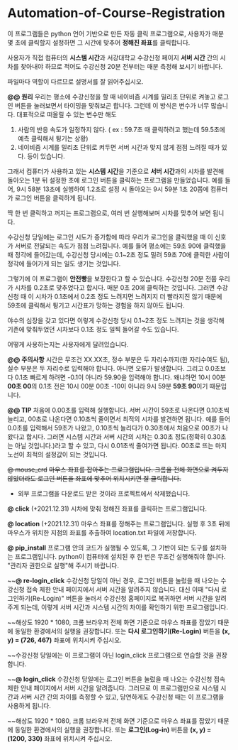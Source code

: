# Automation-of-Course-Registration

이 프로그램들은 python 언어 기반으로 만든 자동 클릭 프로그램으로,
사용자가 매분 몇 초에 클릭할지 설정하면 그 시간에 맞추어 **정해진 좌표**를 클릭합니다.

사용자가 직접 컴퓨터의 **시스템 시간**과 서강대학교 수강신청 페이지 **서버 시간** 간의 시차를 찾아내야 하므로
적어도 수강신청 20분 전부터는 매분 측정해 보시기 바랍니다.

파일마다 역할이 다르므로 설명서를 잘 읽어주십시오.

**@@ 원리**
우리는 평소에 수강신청을 할 때 네이비즘 시계를 밀리초 단위로 켜놓고 로그인 버튼을 눌러보면서 타이밍을 맞춰보곤 합니다.
그런데 이 방식은 변수가 너무 많습니다. 대표적으로 떠올릴 수 있는 변수만 해도
1. 사람의 반응 속도가 일정하지 않다. ( ex : 59.7초 때 클릭하려고 했는데 59.5초에 예측 클릭해서 튕기는 상황)
2. 네이비즘 시계를 밀리초 단위로 켜두면 서버 시간과 맞지 않게 점점 느려질 때가 있다.
등이 있습니다.

그래서 컴퓨터가 사용하고 있는 **시스템 시간**을 기준으로 **서버 시간**과의 시차를 발견해
돌아오는 1분 뒤 설정한 초에 로그인 버튼을 클릭하는 프로그램을 만들었습니다.
예를 들어, 9시 58분 13초에 실행하여 1.2초로 설정 시 돌아오는 9시 59분 1초 20쯤에 컴퓨터가 로그인 버튼을 클릭하게 됩니다.

딱 한 번 클릭하고 꺼지는 프로그램으로, 여러 번 실행해보며 시차를 맞추어 보면 됩니다.

수강신청 당일에는 로그인 시도가 증가함에 따라 우리가 로그인을 클릭했을 때 이 신호가 서버로 전달되는 속도가 점점 느려집니다.
예를 들어 평소에는 59초 90에 클릭했을 때 정각에 들어갔는데, 수강신청 당시에는 0.1~2초 정도 밀려 59초 70에 클릭한 사람이 정각에
들어가게 되는 일도 생기는 것입니다.

그렇기에 이 프로그램이 **안전빵**을 보장한다고 할 수 있습니다.
수강신청 20분 전쯤 우리가 시차를 0.2초로 맞추었다고 합시다. 매분 0초 20에 클릭하는 것입니다.
그러면 수강신청 때 이 시차가 0.1초에서 0.2초 정도 느려지면 느려지지 더 빨라지진 않기 때문에
59초에 클릭해서 튕기고 시간표가 망하는 경험을 하지 않아도 됩니다.

야수의 심장을 갖고 있다면 이렇게 수강신청 당시 0.1~2초 정도 느려지는 것을 생각해
기존에 맞춰두었던 시차보다 0.1초 정도 일찍 들어갈 수도 있습니다.

어떻게 사용하는지는 사용자에게 달려있습니다.

**@@ 주의사항**
시간은 무조건 XX.XX초, 정수 부분은 두 자리수까지(한 자리수여도 됨), 실수 부분은 두 자리수로 입력해야 합니다. 아니면 오류가 발생합니다.
그리고 0.0초보다 0.1초 빠르게 하려면 -0.1이 아니라 59.90을 입력해야 합니다.
왜냐하면 10시 00분 **00초 00**의 0.1초 전은 10시 00분 00초 -10이 아니라 9시 59분 **59초 90**이기 때문입니다.

**@@ TIP**
처음에 0.00초를 입력해 실행합니다. 
서버 시간이 59초로 나온다면 0.10초씩 늘리고, 00초로 나온다면 0.10초씩 줄이면서 최적의 시차를 발견하면 됩니다.
예를 들어 0.0초를 입력해서 59초가 나왔고, 0.10초씩 늘리다가 0.30초에서 처음으로 00초가 나왔다고 합시다.
그러면 시스템 시간과 서버 시간의 시차는 0.30초 정도(정확히 0.30초는 아닐 것입니다.)라고 할 수 있고,
다시 0.01초씩 줄여가면 됩니다. 00초로 뜨는 마지노선이 최적의 설정값이 되는 것입니다.


~~@ mouse_crd~~
~~마우스 좌표를 잡아주는 프로그램입니다.
크롬을 전체 화면으로 켜두지 않았더라도 로그인 버튼을 좌표에 맞추어 위치시키면 잘 클릭합니다.~~
+ 외부 프로그램을 다운로드 받은 것이라 프로젝트에서 삭제했습니다.

**@ click** (+2021.12.31)
시차에 맞춰 정해진 좌표를 클릭하는 프로그램입니다.

**@ location** (+2021.12.31)
마우스 좌표를 정해주는 프로그램입니다. 실행 후 3초 뒤에 마우스가 위치한 지점의 좌표를 추출하여 location.txt 파일에 저장합니다.

**@ pip_install**
프로그램 안의 코드가 실행될 수 있도록, 그 기반이 되는 도구를 설치하는 프로그램입니다.
python이 컴퓨터에 설치된 후 한 번은 무조건 실행해줘야 합니다.
"관리자 권한으로 실행"해 주시기 바랍니다.

~~**@ re-login_click**
수강신청 당일이 아닌 경우, 로그인 버튼을 눌렀을 때 나오는 수강신청 접속 제한 안내 페이지에서
서버 시간을 알려주지 않습니다. 대신 이때 "다시 로그인하기(Re-Login)" 버튼을 눌러서 수강신청 홈페이지로
복귀하면 서버 시간을 알려주게 되는데, 이렇게 서버 시간과 시스템 시간의 차이를 확인하기 위한 프로그램입니다.

~~해상도 1920 * 1080, 크롬 브라우저 전체 화면 기준으로 마우스 좌표를 잡았기 때문에 동일한 환경에서의 실행을 권장합니다.
또는 **다시 로그인하기(Re-Login)** 버튼을 **(x, y) = (726, 467)** 좌표에 위치시켜 주십시오.

~~수강신청 당일에는 이 프로그램이 아닌 login_click 프로그램으로 연습할 것을 권장합니다.

~~**@ login_click**
수강신청 당일에는 로그인 버튼을 눌렀을 때 나오는 수강신청 접속 제한 안내 페이지에서 서버 시간을 알려줍니다.
그러므로 이 프로그램만으로 시스템 시간과 서버 시간 간의 차이를 측정할 수 있고, 당연하게도 수강신청 때는
이 프로그램을 사용하게 됩니다.

~~해상도 1920 * 1080, 크롬 브라우저 전체 화면 기준으로 마우스 좌표를 잡았기 때문에 동일한 환경에서의 실행을 권장합니다.
또는 **로그인(Log-in)** 버튼을 **(x, y) = (1200, 330)** 좌표에 위치시켜 주십시오.

